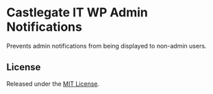 # Castlegate IT WP Admin Notifications

Prevents admin notifications from being displayed to non-admin users.

## License

Released under the [MIT License](https://opensource.org/licenses/MIT).
